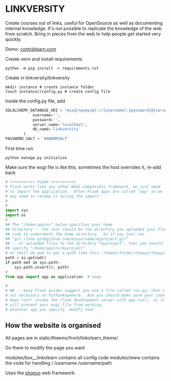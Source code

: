 
# LINKVERSITY

Create courses out of links, useful for OpenSource as well as documenting internal knowledge. It's not possible to replicate the knowledge of the web from scratch. Bring in pieces from the web to help people get started very quickly.

Demo: [contriblearn.com](https://contriblearn.com)

Create venv and install requirements


```
python -m pip install -r requirements.txt 
```


Create in linkversity/linkversity

```
mkdir instance # create instance folder
touch instance//config.py # create config file
```

Inside the config.py file, add

```python
SQLALCHEMY_DATABASE_URI = "mysql+pymysql://{username}:{password}@{server_name}/{db_name}".format(
            username='',
            password='',
            server_name='localhost',
            db_name='linkversity'
        )
PASSWORD_SALT = 'RANDOMSALT'
```

First time run


```
python manage.py initialise
```

Make sure the wsgi file is like this, sometimes the host overrides it, re-add back

```python
# +++++++++++ FLASK +++++++++++
# Flask works like any other WSGI-compatible framework, we just need
# to import the application.  Often Flask apps are called "app" so we
# may need to rename it during the import:
#
#
import sys
import os
#
## The "/home/appinv" below specifies your home
## directory -- the rest should be the directory you uploaded your Flask
## code to underneath the home directory.  So if you just ran
## "git clone git@github.com/myusername/myproject.git"
## ...or uploaded files to the directory "myproject", then you should
## specify "/home/appinv/myproject"
# on shell do pwd to get a path like this:'/home2/folder/shopyo/shopyo' set path to this
path = os.getcwd()
if path not in sys.path:
    sys.path.insert(0, path)
#
from app import app as application  # noqa

#
# NB -- many Flask guides suggest you use a file called run.py; that's
# not necessary on PythonAnywhere.  And you should make sure your code
# does *not* invoke the flask development server with app.run(), as it
# will prevent your wsgi file from working.
# whatever app you specify, modify that
```

## How the website is organised

All pages are in static/theems/front/linkolearn_theme/

Go there to modify the page you want

modules/box__linkolearn contains all config code
modules/www contains the code for handling / /username /username/path

Uses the [shopyo](https://github.com/shopyo/shopyo) web framework.
